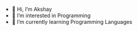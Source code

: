 - 👋 Hi, I’m Akshay 
- 👀 I’m interested in Programming
- 🌱 I’m currently learning Programming Languages

<!---
alkumbhar01/alkumbhar01 is a ✨ special ✨ repository because its `README.md` (this file) appears on your GitHub profile.
You can click the Preview link to take a look at your changes.
--->
